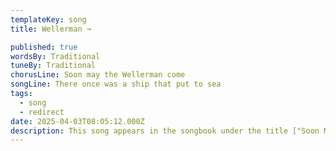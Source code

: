 ```yaml
---
templateKey: song
title: Wellerman ↝

published: true
wordsBy: Traditional
tuneBy: Traditional
chorusLine: Soon may the Wellerman come
songLine: There once was a ship that put to sea
tags:
  - song
  - redirect
date: 2025-04-03T08:05:12.000Z
description: This song appears in the songbook under the title ["Soon May the Wellerman Come"](https://www.auntieshanty.org/songs/soon-may-the-wellerman-come/)
---
```


